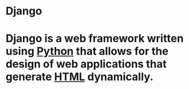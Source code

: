 # Django

# Django  is a web framework written using [Python](/Python) that allows for the design of web applications that generate [HTML](/HTML) dynamically.